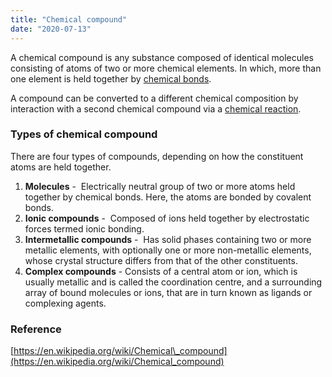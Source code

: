 ```yaml
---
title: "Chemical compound"
date: "2020-07-13"
---
```


A chemical compound is any substance composed of identical molecules consisting of atoms of two or more chemical elements. In which, more than one element is held together by [chemical bonds](https://chemistdictionary.com/bond/).

A compound can be converted to a different chemical composition by interaction with a second chemical compound via a [chemical reaction](https://chemistdictionary.com/chemical-reaction/).

### Types of chemical compound

There are four types of compounds, depending on how the constituent atoms are held together.

1. **Molecules** \-  Electrically neutral group of two or more atoms held together by chemical bonds. Here, the atoms are bonded by covalent bonds.
2. **Ionic compounds** -  Composed of ions held together by electrostatic forces termed ionic bonding.
3. **Intermetallic compounds** -  Has solid phases containing two or more metallic elements, with optionally one or more non-metallic elements, whose crystal structure differs from that of the other constituents.
4. **Complex compounds** - Consists of a central atom or ion, which is usually metallic and is called the coordination centre, and a surrounding array of bound molecules or ions, that are in turn known as ligands or complexing agents.

### Reference

[https://en.wikipedia.org/wiki/Chemical\_compound](https://en.wikipedia.org/wiki/Chemical_compound)
